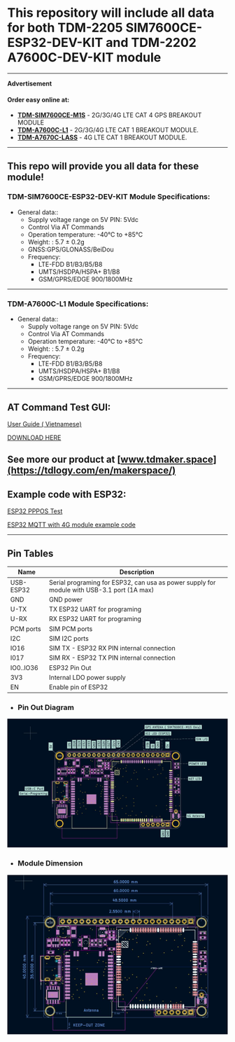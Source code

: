 # This repository will include all data for both TDM-2205 SIM7600CE-ESP32-DEV-KIT and TDM-2202 A7600C-DEV-KIT module
---
__Advertisement__
#### Order easy online at:
- __[TDM-SIM7600CE-M1S](https://linhkienthuduc.com/module-4g-3g-2g-gps-simcom-sim7600ce-m1s-lte-cat-4-ra-chan)__ - 2G/3G/4G LTE CAT 4 GPS BREAKOUT MODULE
- __[TDM-A7600C-L1](https://linhkienthuduc.com/module-4g-3g-2g-simcom-a7600c-l1-lte-cat-1-ra-chan)__ - 2G/3G/4G LTE CAT 1 BREAKOUT MODULE.
- __[TDM-A7670C-LASS](https://linhkienthuduc.com/module-4g-simcom-a7670c-lass-da-ra-chan-thay-the-module-sim800l)__ - 4G LTE CAT 1 BREAKOUT MODULE.
----
This repo will provide you all data for these module!
---

### TDM-SIM7600CE-ESP32-DEV-KIT Module Specifications:

+ General data::
  - Supply voltage range on 5V PIN: 5Vdc
  - Control Via AT Commands
  - Operation temperature: -40℃ to +85℃
  - Weight: : 5.7 ± 0.2g
  - GNSS:GPS/GLONASS/BeiDou
  - Frequency:
    * LTE-FDD B1/B3/B5/B8
    * UMTS/HSDPA/HSPA+ B1/B8
    * GSM/GPRS/EDGE 900/1800MHz
---
### TDM-A7600C-L1 Module Specifications:

+ General data::
  - Supply voltage range on 5V PIN: 5Vdc
  - Control Via AT Commands
  - Operation temperature: -40℃ to +85℃
  - Weight: : 5.7 ± 0.2g
  - Frequency:
    * LTE-FDD B1/B3/B5/B8
    * UMTS/HSDPA/HSPA+ B1/B8
    * GSM/GPRS/EDGE 900/1800MHz

---
## AT Command Test GUI:

[User Guide ( Vietnamese)](https://linhkienthuduc.com/at-command-test-cho-cac-dong-module-sim)

[DOWNLOAD HERE](https://github.com/TDLOGY/ATCommand_Test)

See more our product at  [www.tdmaker.space](https://tdlogy.com/en/makerspace/)
---
## Example code with ESP32:

[ESP32 PPPOS Test](https://github.com/TDLOGY/esp32_pppos)

[ESP32 MQTT with 4G module example code](https://linhkienthuduc.com/huong-dan-su-dung-module-4g-voi-esp32-mqtt)

---

## Pin Tables
| Name| Description |
| ------ | ----------- |
| USB-ESP32 | Serial programing for ESP32, can usa as power supply for module with USB-3.1 port (1A max)|
| GND| GND power |
| U-TX| TX ESP32 UART for programing |
| U-RX| RX ESP32 UART for programing|
| PCM ports| SIM PCM ports|
| I2C| SIM I2C ports|
| IO16| SIM TX - ESP32 RX PIN internal connection|
|I017| SIM RX - ESP32 TX PIN internal connection|
| IO0..IO36| ESP32 Pin Out|
| 3V3| Internal LDO power supply|
| EN| Enable pin of ESP32|

- ### Pin  Out Diagram

![Pinout](https://github.com/TDLOGY/HW_TDM-SIM7600CE-ESP32-DEV-KIT/blob/main/PINOUT_ESP32_SIM7600X-DEVKIT.JPG)

- ### Module Dimension

![Dimension](https://github.com/TDLOGY/HW_TDM-SIM7600CE-ESP32-DEV-KIT/blob/main/Dimension_ESP32_SIM7600X-DEVKIT.JPG)

